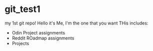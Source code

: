 # git_test1
my 1st git repo!
Hello it's Me, I'm the one that you want
THis includes:
- Odin Project assignments
- Reddit ROadmap assignments
- Projects